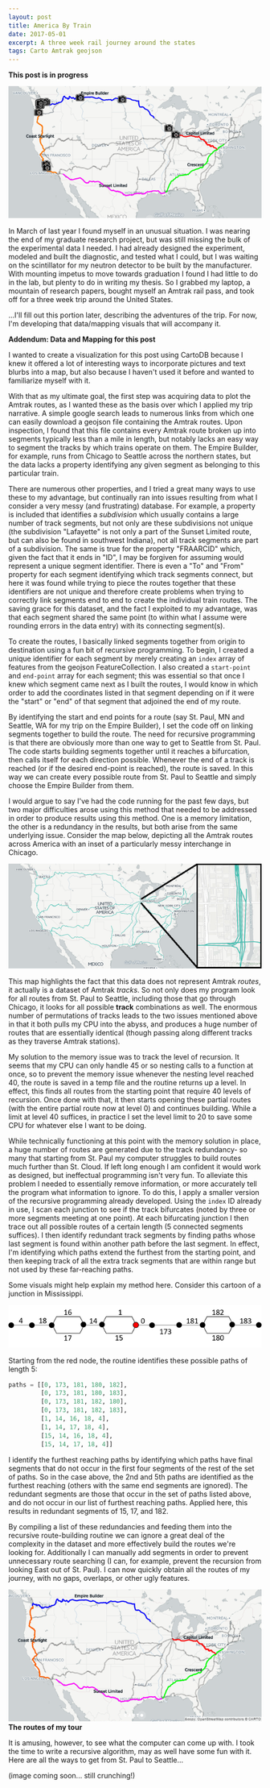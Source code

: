 ```yaml
---
layout: post
title: America By Train
date: 2017-05-01
excerpt: A three week rail journey around the states
tags: Carto Amtrak geojson
---
```


**This post is in progress**

[![image](/images/posts/abt.png)](/posts/AmericaByTrain)

In March of last year I found myself in an unusual situation. I was nearing the end of my graduate research project, but was still missing the bulk of the experimental data I needed. I had already designed the experiment, modeled and built the diagnostic, and tested what I could, but I was waiting on the scintillator for my neutron detector to be built by the manufacturer. With mounting impetus to move towards graduation I found I had little to do in the lab, but plenty to do in writing my thesis. So I grabbed my laptop, a mountain of research papers, bought myself an Amtrak rail pass, and took off for a three week trip around the United States.

...I'll fill out this portion later, describing the adventures of the trip. For now, I'm developing that data/mapping visuals that will accompany it.

**Addendum: Data and Mapping for this post**

I wanted to create a visualization for this post using CartoDB because I knew it offered a lot of interesting ways to incorporate pictures and text blurbs into a map, but also because I haven't used it before and wanted to familiarize myself with it.

With that as my ultimate goal, the first step was acquiring data to plot the Amtrak routes, as I wanted these as the basis over which I applied my trip narrative. A simple google search leads to numerous links from which one can easily download a geojson file containing the Amtrak routes. Upon inspection, I found that this file contains every Amtrak route broken up into segments typically less than a mile in length, but notably lacks an easy way to segment the tracks by which trains operate on them. The Empire Builder, for example, runs from Chicago to Seattle across the northern states, but the data lacks a property identifying any given segment as belonging to this particular train.

There are numerous other properties, and I tried a great many ways to use these to my advantage, but continually ran into issues resulting from what I consider a very messy (and frustrating) database. For example, a property is included that identifies a *subdivision* which usually contains a large number of track segments, but not only are these subdivisions not unique (the subdivision "Lafayette" is not only a part of the Sunset Limited route, but can also be found in southwest Indiana), not all track segments are part of a subdivision. The same is true for the property "FRAARCID" which, given the fact that it ends in "ID", I may be forgiven for assuming would represent a unique segment identifier. There is even a "To" and "From" property for each segment identifying which track segments connect, but here it was found while trying to piece the routes together that these identifiers are not unique and therefore create problems when trying to correctly link segments end to end to create the individual train routes. The saving grace for this dataset, and the fact I exploited to my advantage, was that each segment shared the same point (to within what I assume were rounding errors in the data entry) with its connecting segment(s).

To create the routes, I basically linked segments together from origin to destination using a fun bit of recursive programming. To begin, I created a unique identifier for each segment by merely creating an `index` array of features from the geojson FeatureCollection. I also created a `start-point` and `end-point` array for each segment; this was essential so that once I knew which segment came next as I built the routes, I would know in which order to add the coordinates listed in that segment depending on if it were the "start" or "end" of that segment that adjoined the end of my route.

By identifying the start and end points for a route (say St. Paul, MN and Seattle, WA for my trip on the Empire Builder), I set the code off on linking segments together to build the route. The need for recursive programming is that there are obviously more than one way to get to Seattle from St. Paul. The code starts building segments together until it reaches a bifurcation, then calls itself for each direction possible. Whenever the end of a track is reached (or if the desired end-point is reached), the route is saved. In this way we can create every possible route from St. Paul to Seattle and simply choose the Empire Builder from them.

I would argue to say I've had the code running for the past few days, but two major difficulties arose using this method that needed to be addressed in order to produce results using this method. One is a memory limitation, the other is a redundancy in the results, but both arise from the same underlying issue. Consider the map below, depicting all the Amtrak routes across America with an inset of a particularly messy interchange in Chicago.

![image](/images/posts/abt_messy.png)

This map highlights the fact that this data does not represent Amtrak *routes*, it actually is a dataset of Amtrak *tracks*. So not only does my program look for all routes from St. Paul to Seattle, including those that go through Chicago, it looks for all possible **track** combinations as well. The enormous number of permutations of tracks leads to the two issues mentioned above in that it both pulls my CPU into the abyss, and produces a huge number of routes that are essentially identical (though passing along different tracks as they traverse Amtrak stations).

My solution to the memory issue was to track the level of recursion. It seems that my CPU can only handle 45 or so nesting calls to a function at once, so to prevent the memory issue whenever the nesting level reached 40, the route is saved in a temp file and the routine returns up a level. In effect, this finds all routes from the starting point that require 40 levels of recursion. Once done with that, it then starts opening these partial routes (with the entire partial route now at level 0) and continues building. While a limit at level 40 suffices, in practice I set the level limit to 20 to save some CPU for whatever else I want to be doing.

While technically functioning at this point with the memory solution in place, a huge number of routes are generated due to the track redundancy- so many that starting from St. Paul my computer struggles to build routes much further than St. Cloud. If left long enough I am confident it would work as designed, but ineffectual programming isn't very fun. To alleviate this problem I needed to essentially remove information, or more accurately tell the program what information to ignore. To do this, I apply a smaller version of the recursive programming already developed. Using the `index` ID already in use, I scan each junction to see if the track bifurcates (noted by three or more segments meeting at one point). At each bifurcating junction I then trace out all possible routes of a certain length (5 connected segments suffices). I then identify redundant track segments by finding paths whose last segment is found within another path before the last segment. In effect, I'm identifying which paths extend the furthest from the starting point, and then keeping track of all the extra track segments that are within range but not used by these far-reaching paths.

Some visuals might help explain my method here. Consider this cartoon of a junction in Mississippi.

![image](/images/posts/abt_redundancy_cartoon.png)

Starting from the red node, the routine identifies these possible paths of length 5:
```Python
paths = [[0, 173, 181, 180, 182],
         [0, 173, 181, 180, 183],
         [0, 173, 181, 182, 180],
         [0, 173, 181, 182, 183],
         [1, 14, 16, 18, 4],
         [1, 14, 17, 18, 4],
         [15, 14, 16, 18, 4],
         [15, 14, 17, 18, 4]]
```
I identify the furthest reaching paths by identifying which paths have final segments that do not occur in the first four segments of the rest of the set of paths. So in the case above, the 2nd and 5th paths are identified as the furthest reaching (others with the same end segments are ignored). The redundant segments are those that occur in the set of paths listed above, and do not occur in our list of furthest reaching paths. Applied here, this results in redundant segments of 15, 17, and 182.

By compiling a list of these redundancies and feeding them into the recursive route-building routine we can ignore a great deal of the complexity in the dataset and more effectively build the routes we're looking for. Additionally I can manually add segments in order to prevent unnecessary route searching (I can, for example, prevent the recursion from looking East out of St. Paul). I can now quickly obtain all the routes of my journey, with no gaps, overlaps, or other ugly features.

![image](/images/posts/abt_myroutes.png)
**The routes of my tour**

It is amusing, however, to see what the computer can come up with. I took the time to write a recursive algorithm, may as well have some fun with it. Here are all the ways to get from St. Paul to Seattle...

 (image coming soon... still crunching!)
